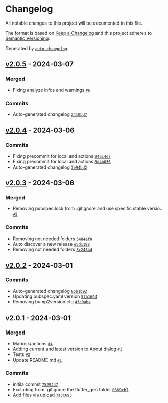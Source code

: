 # Changelog

All notable changes to this project will be documented in this file.

The format is based on [Keep a Changelog](https://keepachangelog.com/en/1.0.0/)
and this project adheres to [Semantic Versioning](https://semver.org/spec/v2.0.0.html).

Generated by [`auto-changelog`](https://github.com/CookPete/auto-changelog).

## [v2.0.5](https://github.com/gardenifi/raspirri_app/compare/v2.0.4...v2.0.5) - 2024-03-07

### Merged

- Fixing analyze infos and warnings [`#6`](https://github.com/gardenifi/raspirri_app/pull/6)

### Commits

- Auto-generated changelog [`2410bd7`](https://github.com/gardenifi/raspirri_app/commit/2410bd724417524b8ca1bf192eecce536fd390db)

## [v2.0.4](https://github.com/gardenifi/raspirri_app/compare/v2.0.3...v2.0.4) - 2024-03-06

### Commits

- Fixing precommit for local and actions [`246c4d7`](https://github.com/gardenifi/raspirri_app/commit/246c4d76664c3f6e32229d59161650badfb8f028)
- Fixing precommit for local and actions [`8d4b636`](https://github.com/gardenifi/raspirri_app/commit/8d4b63678331ac23c21fee24371edcaa8db1f987)
- Auto-generated changelog [`7e94bd2`](https://github.com/gardenifi/raspirri_app/commit/7e94bd2edbe3a8b575ba9455958ce09d1f88a323)

## [v2.0.3](https://github.com/gardenifi/raspirri_app/compare/v2.0.2...v2.0.3) - 2024-03-06

### Merged

- Removing pubspec.lock from .gitignore and use specific stable versio… [`#5`](https://github.com/gardenifi/raspirri_app/pull/5)

### Commits

- Removing not needed folders [`5484ef0`](https://github.com/gardenifi/raspirri_app/commit/5484ef05fa4badeb6cbd5ed01f2f325d467308db)
- Auto discover a new release [`e5d1188`](https://github.com/gardenifi/raspirri_app/commit/e5d1188e23be5d4eba47be6252cd94ec88c59eff)
- Removing not needed folders [`8c2434d`](https://github.com/gardenifi/raspirri_app/commit/8c2434d0afe446699d52e19a864d02f93727ad80)

## [v2.0.2](https://github.com/gardenifi/raspirri_app/compare/v2.0.1...v2.0.2) - 2024-03-01

### Commits

- Auto-generated changelog [`86b1b92`](https://github.com/gardenifi/raspirri_app/commit/86b1b920480280da4b4ec6349fc052237beb3d12)
- Updating pubspec.yaml version [`57b1694`](https://github.com/gardenifi/raspirri_app/commit/57b1694c41b5f8e7e08a62fb8a7686b484a4994d)
- Removing bump2version.cfg [`4fc0aba`](https://github.com/gardenifi/raspirri_app/commit/4fc0aba4e2bca9fc0100a62d9f410c941cf4f8b4)

## v2.0.1 - 2024-03-01

### Merged

- Mariosk/actions [`#4`](https://github.com/gardenifi/raspirri_app/pull/4)
- Adding current and latest version to About dialog [`#3`](https://github.com/gardenifi/raspirri_app/pull/3)
- Tests [`#2`](https://github.com/gardenifi/raspirri_app/pull/2)
- Update README.md [`#1`](https://github.com/gardenifi/raspirri_app/pull/1)

### Commits

- initila commit [`7529447`](https://github.com/gardenifi/raspirri_app/commit/75294477b31ec4d4673edec2d2f5a6d6522664e1)
- Excluding from .gitignore the flutter_gen folder [`0369cb7`](https://github.com/gardenifi/raspirri_app/commit/0369cb78dd1c1da680e2515d12ab5b9fe17e0912)
- Add files via upload [`7a3c693`](https://github.com/gardenifi/raspirri_app/commit/7a3c693a81fbdba7074fc53b0f7d2de9248917e1)
